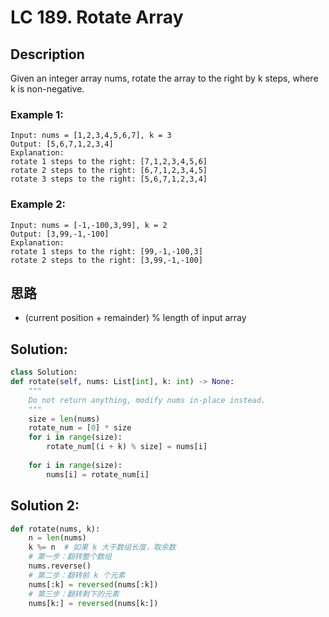 # LC 189. Rotate Array

## Description
Given an integer array nums, rotate the array to the right by k steps, where k is non-negative.

 
### Example 1:
```
Input: nums = [1,2,3,4,5,6,7], k = 3
Output: [5,6,7,1,2,3,4]
Explanation:
rotate 1 steps to the right: [7,1,2,3,4,5,6]
rotate 2 steps to the right: [6,7,1,2,3,4,5]
rotate 3 steps to the right: [5,6,7,1,2,3,4]
```

### Example 2:
```
Input: nums = [-1,-100,3,99], k = 2
Output: [3,99,-1,-100]
Explanation: 
rotate 1 steps to the right: [99,-1,-100,3]
rotate 2 steps to the right: [3,99,-1,-100]
```

## 思路
* (current position + remainder) % length of input array

## Solution:
```py
class Solution:
def rotate(self, nums: List[int], k: int) -> None:
    """
    Do not return anything, modify nums in-place instead.
    """
    size = len(nums)
    rotate_num = [0] * size
    for i in range(size):
        rotate_num[(i + k) % size] = nums[i]
    
    for i in range(size):
        nums[i] = rotate_num[i]
```

## Solution 2:
```py
def rotate(nums, k):
    n = len(nums)
    k %= n  # 如果 k 大于数组长度，取余数
    # 第一步：翻转整个数组
    nums.reverse()
    # 第二步：翻转前 k 个元素
    nums[:k] = reversed(nums[:k])
    # 第三步：翻转剩下的元素
    nums[k:] = reversed(nums[k:])
```